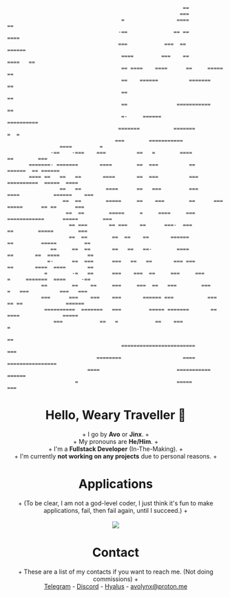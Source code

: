 ```                                             
                                                         ==                                             
                                                        ===                                             
                                     =                 ====                  ==                         
                                    -==               == ==                ====                         
                                    ===            ===  ==             ======                          
                                     ====         ===    ==         ====   ==                           
                                     == ====    ====      ==     =====    ==                            
                                     ==    ======          =======       ==                             
                                     ==                                  ==                             
                                     ==                ===========      ==                              
                                     =-     ======              ==========                              
                                    =======           =======         =  =                              
                                   ===        ===========                                               
                 ====         =                                                                         
              -==    -===    ===          ==   =        ====                 ==        ===              
       =======- =======       ====        ==  ===          ==               ======  == ======           
       ==== ==   ==   ==       ====       ==  ===          ===          ==========  =====  ====         
                 ==   ==        ====      ==   ===         ===       ====           ======    ===       
                  ==  ==        =====     ==    ===        ==      ===    =====      == ==      ===     
                   ==  ==        =====     =     ====     ===      ============      =====        ===   
                    == ===       == ===    ==      ===-  ===                ==        =====        ===  
                    ==  ==        ==  ==    ==       ======                ==         =====         ==  
              ==     ==  ==       ==   ==   ==-        ====               ==       ==  ====         ==  
             =-      ==  ===      ===   ==   ==       === ===            ==       ====  ====       ==   
            =        -=   ==      ===    ===  ==     ===     ===         =     =======  ====     -==    
           ==        ==    ==     ===     ===  ==   ===        ===      =   ===          ===   ===      
           ===      ===    ===    ===       ====== ===           ===   == ==              ======        
            ==========  =======   ===         ===== =======       ==  ====              =====           
               ===            ==   =            ==    ===                              =                
                                                                             ==                         
                                     ========================                 ===                       
                             ========                    ====       ================                    
                          ====                         ===========             ======                   
                      =                                =====                  ===                        
```
<h1 align="center">Hello, Weary Traveller 👋</h1>
<p align="center">
+ I go by <strong>Avo</strong> or <strong>Jinx</strong>. +<br>
+ My pronouns are <strong>He/Him</strong>. +<br>
+ I'm a <strong>Fullstack Developer</strong> (In-The-Making). +<br>
+ I'm currently <strong>not working on any projects</strong> due to personal reasons. +
</p>

<h1 align="center">Applications</h1>
<p align="center">
  + (To be clear, I am not a god-level coder, I just think it's fun to make applications, fail, then fail again, until I succeed.) +<br><br>
  <a href="https://skillicons.dev">
    <img src="https://skillicons.dev/icons?i=ts,js,lua,cpp,vscode,py,html,cs,mongodb,mysql,visualstudio,md&theme=dark&perline=4" />
  </a>
</p>

<h1 align="center">Contact</h1>
<p align="center">
  + These are a list of my contacts if you want to reach me. (Not doing commissions) +<br>
  <a href="https://t.me/avothejinxed/">Telegram</a> - 
  <a href="https://discordapp.com/users/1310647528911274096">Discord</a> - 
  <a href="https://hyalus.app/add/avo/">Hyalus</a> - 
  <a href="mailto:avolynx@proton.me">avolynx@proton.me</a>
</p>

